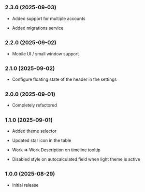 ## <small>2.3.0 (2025-09-03)</small>

- Added support for multiple accounts

- Added migrations service

## <small>2.2.0 (2025-09-02)</small>

- Mobile UI / small window support

## <small>2.1.0 (2025-09-02)</small>

- Configure floating state of the header in the settings

## <small>2.0.0 (2025-09-01)</small>

- Completely refactored

## <small>1.1.0 (2025-09-01)</small>

- Added theme selector

- Updated star icon in the table

- Work => Work Description on timeline tooltip

- Disabled style on autocalculated field when light theme is active

## <small>1.0.0 (2025-08-29)</small>

- Initial release
